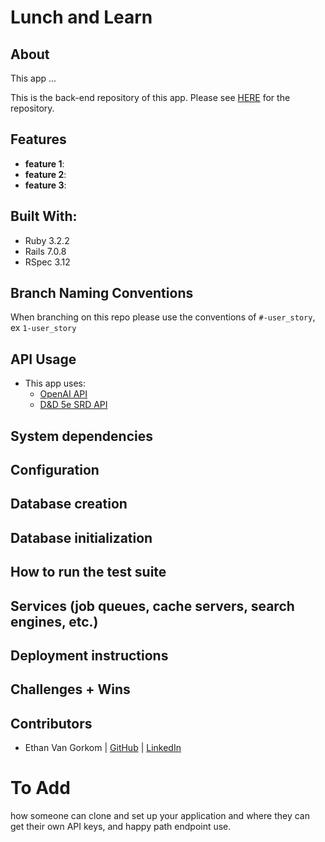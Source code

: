 # Lunch and Learn
## About
This app ... 

This is the back-end repository of this app. Please see [HERE](https://github.com/EVanGorkom/lunch_and_learn) for the repository.

## Features
- **feature 1**: 
- **feature 2**: 
- **feature 3**: 


## Built With: 
- Ruby 3.2.2
- Rails 7.0.8
- RSpec 3.12

## Branch Naming Conventions
When branching on this repo please use the conventions of `#-user_story`, ex `1-user_story`

## API Usage
- This app uses:
  - [OpenAI API](https://platform.openai.com/)
  - [D&D 5e SRD API](https://5e-bits.github.io/docs/) 
## System dependencies

## Configuration

## Database creation
## Database initialization
## How to run the test suite
## Services (job queues, cache servers, search engines, etc.)
## Deployment instructions
## Challenges + Wins 
## Contributors 
- Ethan Van Gorkom | [GitHub](https://github.com/EVanGorkom) | [LinkedIn](https://www.linkedin.com/in/evangorkom/)

# To Add

 how someone can clone and set up your application and where they can get their own API keys, and happy path endpoint use.